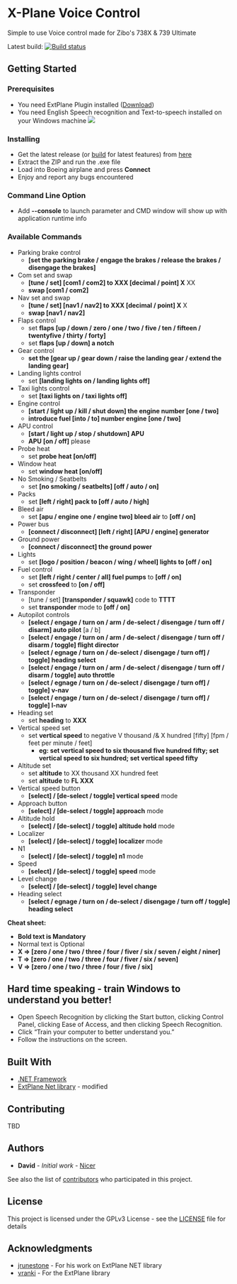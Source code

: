 # X-Plane Voice Control

Simple to use Voice control made for Zibo's 738X & 739 Ultimate

Latest build: [![Build status](https://ci.appveyor.com/api/projects/status/ejvcv44bm65t9814?svg=true)](https://ci.appveyor.com/project/Najsr/x-plane-voice-control/build/artifacts)

## Getting Started


### Prerequisites

* You need ExtPlane Plugin installed ([Download](https://github.com/vranki/ExtPlane/releases))
* You need English Speech recognition and Text-to-speech installed on your Windows machine
![](https://i.imgur.com/IrcPvQl.png )


### Installing

* Get the latest release (or [build](https://ci.appveyor.com/project/Najsr/x-plane-voice-control/build/artifacts) for latest features) from [here](https://github.com/Najsr/X-Plane-Voice-Control/releases)
* Extract the ZIP and run the .exe file
* Load into Boeing airplane and press __Connect__
* Enjoy and report any bugs encountered

### Command Line Option

* Add __--console__ to launch parameter and CMD window will show up with application runtime info

### Available Commands
* Parking brake control
  * __[set the parking brake / engage the brakes / release the brakes / disengage the brakes]__
* Com set and swap
  *  __[tune / set] [com1 / com2] to XXX [decimal / point] X__ XX
  *  __swap [com1 / com2]__
* Nav set and swap
  *  __[tune / set] [nav1 / nav2] to XXX [decimal / point] X__ X
  *  __swap [nav1 / nav2]__
* Flaps control
  * set __flaps [up / down / zero / one / two / five / ten / fifteen / twentyfive / thirty / forty]__
  * set __flaps [up / down] a notch__
* Gear control
  * __set the [gear up / gear down / raise the landing gear / extend the landing gear]__
* Landing lights control
  *  set __[landing lights on / landing lights off]__
* Taxi lights control
  *  set __[taxi lights on / taxi lights off]__
* Engine control
  *  __[start / light up / kill / shut down] the engine number [one / two]__
  *  __introduce fuel [into / to] number engine [one / two]__
* APU control
  *  __[start / light up / stop / shutdown] APU__
  *  __APU [on / off]__ please
* Probe heat
  *  set __probe heat [on/off]__
* Window heat
  *  set __window heat [on/off]__
* No Smoking / Seatbelts
  *  set __[no smoking / seatbelts] [off / auto / on]__
* Packs
  *  set __[left / right] pack to [off / auto / high]__
* Bleed air
  *  set __[apu / engine one / engine two] bleed air__ to __[off / on]__
* Power bus
  *  __[connect / disconnect] [left / right] [APU / engine] generator__
* Ground power
  *  __[connect / disconnect] the ground power__
* Lights
  *  set __[logo / position / beacon / wing / wheel] lights to [off / on]__
* Fuel control
  *  set __[left / right / center / all] fuel pumps__ to __[off / on]__
  *  set __crossfeed__ to __[on / off]__
* Transponder
  *  [tune / set] __[transponder / squawk]__ code to __TTTT__
  *  set __transponder__ mode to __[off / on]__
* Autopilot controls
  * __[select / engage / turn on / arm / de-select / disengage / turn off / disarm] auto pilot__ [a / b]
  * __[select / engage / turn on / arm / de-select / disengage / turn off / disarm / toggle] flight director__
  * __[select / egnage / turn on / de-select / disengage / turn off] / toggle] heading select__
  * __[select / engage / turn on / arm / de-select / disengage / turn off / disarm / toggle] auto throttle__
  * __[select / egnage / turn on / de-select / disengage / turn off] / toggle] v-nav__
  * __[select / engage / turn on / de-select / disengage / turn off] / toggle] l-nav__
* Heading set
  * set __heading__ to __XXX__
* Vertical speed set
  * set __vertical speed__ to negative V thousand /& X hundred [fifty] [fpm / feet per minute / feet]
    * __eg: set vertical speed to six thousand five hundred fifty; set vertical speed to six hundred; set vertical speed fifty__
* Altitude set
  * set __altitude__ to XX thousand XX hundred feet
  * set __altitude__ to __FL XXX__
* Vertical speed button
  * __[select] / [de-select / toggle] vertical speed__ mode
* Approach button
  * __[select] / [de-select / toggle] approach__ mode
* Altitude hold
  * __[select] / [de-select] / toggle] altitude hold__ mode
* Localizer
  * __[select] / [de-select] / toggle] localizer__ mode
* N1 
  * __[select] / [de-select] / toggle] n1__ mode
* Speed
  * __[select] / [de-select] / toggle] speed__ mode
* Level change
  * __[select] / [de-select] / toggle] level change__
* Heading select
  * __[select / egnage / turn on / de-select / disengage / turn off / toggle] heading select__

__Cheat sheet:__
* __Bold text is Mandatory__ 
* Normal text is Optional
* __X => [zero / one / two / three / four / fiver / six / seven / eight / niner]__
* __T => [zero / one / two / three / four / fiver / six / seven]__
* __V => [zero / one / two / three / four / five / six]__

## Hard time speaking - train Windows to understand you better!
* Open Speech Recognition by clicking the Start button, clicking Control Panel, clicking Ease of Access, and then clicking Speech Recognition.
* Click “Train your computer to better understand you.”
* Follow the instructions on the screen.


## Built With

* [.NET Framework](https://www.microsoft.com/net/download/windows/)
* [ExtPlane Net library](https://github.com/Najsr/ExtPlaneNet) - modified

## Contributing

TBD

## Authors

* **David** - *Initial work* - [Nicer](https://github.com/Najsr)

See also the list of [contributors](https://github.com/Najsr/X-Plane-Voice-Control/graphs/contributors) who participated in this project.

## License

This project is licensed under the GPLv3 License - see the [LICENSE](LICENSE) file for details

## Acknowledgments

* [jrunestone](https://github.com/jrunestone) - For his work on ExtPlane NET library
* [vranki](https://github.com/vranki) - For the ExtPlane library
